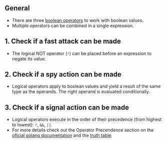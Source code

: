 ## General

- There are three [boolean operators][logical operators] to work with boolean values.
- Multiple operators can be combined in a single expression.

## 1. Check if a fast attack can be made

- The logical NOT operator (`!`) can be placed before an expression to negate its value.

## 2. Check if a spy action can be made

- Logical operators apply to boolean values and yield a result of the same type as the operands. The right operand is evaluated conditionally.

## 3. Check if a signal action can be made

- Logical operators execute in the order of their precedence (from highest to lowest): `!`, `&&`, `||`.
- For more details check out the Operator Precendence section on the [oficial golang documentation][operators] and the [truth table][truth table].

[logical operators]: https://golang.org/ref/spec#Logical_operators
[operators]: https://golang.org/ref/spec#Operators
[truth table]: https://www.digitalocean.com/community/tutorials/understanding-boolean-logic-in-go
